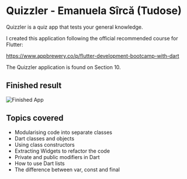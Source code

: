 # Quizzler - Emanuela Sîrcă (Tudose)

Quizzler is a quiz app that tests your general knowledge.

I created this application following the official recommended course for Flutter:

https://www.appbrewery.co/p/flutter-development-bootcamp-with-dart

The Quizzler application is found on Section 10.

## Finished result

![Finished App](https://github.com/londonappbrewery/Images/blob/master/quizzler-demo.gif)

## Topics covered

- Modularising code into separate classes
- Dart classes and objects
- Using class constructors
- Extracting Widgets to refactor the code
- Private and public modifiers in Dart
- How to use Dart lists
- The difference between var, const and final